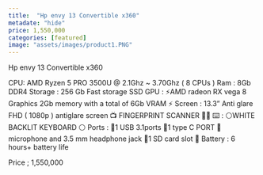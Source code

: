 ```yaml
---
title:  "Hp envy 13 Convertible x360"
metadate: "hide"
price: 1,550,000
categories: [featured]
image: "assets/images/product1.PNG"
---
```


Hp envy 13 Convertible x360 

CPU: AMD Ryzen 5 PRO 3500U @ 2.1Ghz ~ 3.70Ghz ( 8 CPUs ) 
Ram : 8Gb DDR4 
Storage : 256 Gb Fast storage SSD 
GPU : ⚡️AMD radeon RX vega 8 Graphics 2Gb memory with a total of 6Gb VRAM ⚡️
Screen : 13.3” Anti glare FHD ( 1080p ) antiglare screen 📺
FINGERPRINT SCANNER ☝🏿
⌨️ : ⚪️WHITE BACKLIT KEYBOARD ⚪️
Ports :
📍1 USB 3.1ports 
📍1 type C PORT
📍microphone and 3.5 mm headphone jack
📍1 SD card slot 
🔋 Battery : 6 hours+ battery life

Price ; 1,550,000  
